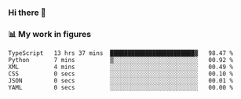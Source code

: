 ### Hi there 👋

### 📊 My work in figures

<!--START_SECTION:waka-->

```text
TypeScript   13 hrs 37 mins  ████████████████████████▓   98.47 %
Python       7 mins          ▒░░░░░░░░░░░░░░░░░░░░░░░░   00.92 %
XML          4 mins          ░░░░░░░░░░░░░░░░░░░░░░░░░   00.49 %
CSS          0 secs          ░░░░░░░░░░░░░░░░░░░░░░░░░   00.10 %
JSON         0 secs          ░░░░░░░░░░░░░░░░░░░░░░░░░   00.01 %
YAML         0 secs          ░░░░░░░░░░░░░░░░░░░░░░░░░   00.00 %
```

<!--END_SECTION:waka-->
